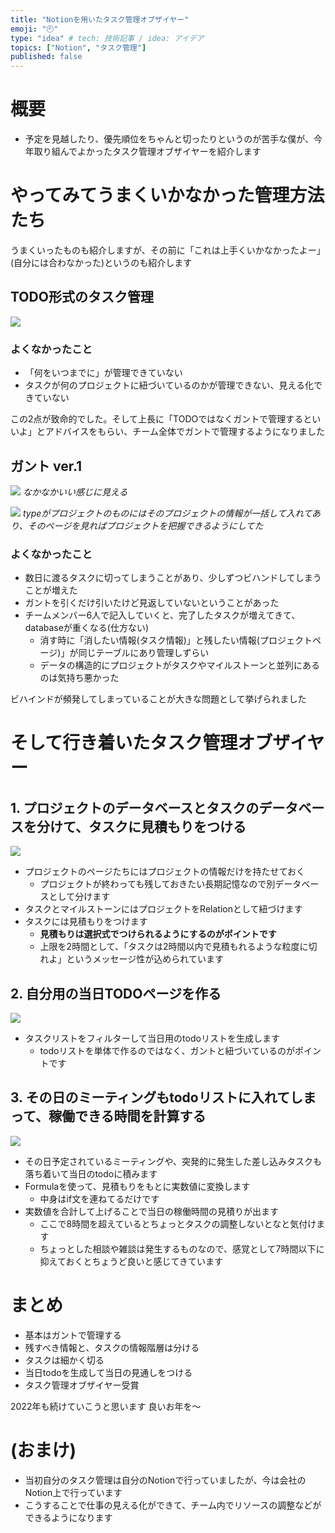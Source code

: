 ```yaml
---
title: "Notionを用いたタスク管理オブザイヤー"
emoji: "🕙"
type: "idea" # tech: 技術記事 / idea: アイデア
topics: ["Notion", "タスク管理"]
published: false
---
```


# 概要

- 予定を見越したり、優先順位をちゃんと切ったりというのが苦手な僕が、今年取り組んでよかったタスク管理オブザイヤーを紹介します

# やってみてうまくいかなかった管理方法たち

うまくいったものも紹介しますが、その前に「これは上手くいかなかったよー」(自分には合わなかった)というのも紹介します

## TODO形式のタスク管理

![](https://storage.googleapis.com/zenn-user-upload/1229181be0c5-20211230.png)

### よくなかったこと

- 「何をいつまでに」が管理できていない
- タスクが何のプロジェクトに紐づいているのかが管理できない、見える化できていない

この2点が致命的でした。そして上長に「TODOではなくガントで管理するといいよ」とアドバイスをもらい、チーム全体でガントで管理するようになりました

## ガント ver.1

![](https://storage.googleapis.com/zenn-user-upload/ab354b85a347-20211230.png)
*なかなかいい感じに見える*

![](https://storage.googleapis.com/zenn-user-upload/8427a57eba86-20211230.png)
*typeがプロジェクトのものにはそのプロジェクトの情報が一括して入れてあり、そのページを見ればプロジェクトを把握できるようにしてた*

### よくなかったこと

- 数日に渡るタスクに切ってしまうことがあり、少しずつビハンドしてしまうことが増えた
- ガントを引くだけ引いたけど見返していないということがあった
- チームメンバー6人で記入していくと、完了したタスクが増えてきて、databaseが重くなる(仕方ない)
    - 消す時に「消したい情報(タスク情報)」と残したい情報(プロジェクトページ)」が同じテーブルにあり管理しずらい
    - データの構造的にプロジェクトがタスクやマイルストーンと並列にあるのは気持ち悪かった

ビハインドが頻発してしまっていることが大きな問題として挙げられました

# そして行き着いたタスク管理オブザイヤー

## 1. プロジェクトのデータベースとタスクのデータベースを分けて、タスクに見積もりをつける

![](https://storage.googleapis.com/zenn-user-upload/437c2cc9fde4-20211230.png)

- プロジェクトのページたちにはプロジェクトの情報だけを持たせておく
    - プロジェクトが終わっても残しておきたい長期記憶なので別データベースとして分けます
- タスクとマイルストーンにはプロジェクトをRelationとして紐づけます
- タスクには見積もりをつけます
    - **見積もりは選択式でつけられるようにするのがポイントです**
    - 上限を2時間として、「タスクは2時間以内で見積もれるような粒度に切れよ」というメッセージ性が込められています

## 2. 自分用の当日TODOページを作る

![](https://storage.googleapis.com/zenn-user-upload/7215c3efdf5e-20211230.png)

- タスクリストをフィルターして当日用のtodoリストを生成します
    - todoリストを単体で作るのではなく、ガントと紐づいているのがポイントです

## 3. その日のミーティングもtodoリストに入れてしまって、稼働できる時間を計算する
![](https://storage.googleapis.com/zenn-user-upload/da36903aff5b-20211230.png)

- その日予定されているミーティングや、突発的に発生した差し込みタスクも落ち着いて当日のtodoに積みます
- Formulaを使って、見積もりをもとに実数値に変換します
    - 中身はif文を連ねてるだけです
- 実数値を合計して上げることで当日の稼働時間の見積りが出ます
    - ここで8時間を超えているとちょっとタスクの調整しないとなと気付けます
    - ちょっとした相談や雑談は発生するものなので、感覚として7時間以下に抑えておくとちょうど良いと感じてきています

# まとめ
- 基本はガントで管理する
- 残すべき情報と、タスクの情報階層は分ける
- タスクは細かく切る
- 当日todoを生成して当日の見通しをつける
- タスク管理オブザイヤー受賞

2022年も続けていこうと思います
良いお年を〜

# (おまけ)

- 当初自分のタスク管理は自分のNotionで行っていましたが、今は会社のNotion上で行っています
- こうすることで仕事の見える化ができて、チーム内でリソースの調整などができるようになります
